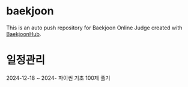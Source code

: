 # baekjoon
This is an auto push repository for Baekjoon Online Judge created with [BaekjoonHub](https://github.com/BaekjoonHub/BaekjoonHub).

# 일정관리
2024-12-18 ~ 2024-
파이썬 기초 100제 풀기
